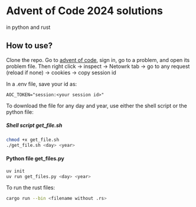 # Advent of Code 2024 solutions

in python and rust

## How to use?

Clone the repo. Go to [advent of code](https://adventofcode.com), sign in, go to a problem, and open its problem file. Then right click -> inspect -> Netowrk tab -> go to any request (reload if none) -> cookies -> copy session id

In a .env file, save your id as:
```.env
AOC_TOKEN="session:<your session id>"
````
To download the file for any day and year, use either the shell script or the python file:

##### Shell script get_file.sh
```bash
chmod +x get_file.sh
./get_file.sh <day> <year>
```

#### Python file get_files.py
```bash
uv init
uv run get_files.py <day> <year>
```


To run the rust files:
```bash
cargo run --bin <filename without .rs>
```
